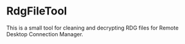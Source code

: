 # RdgFileTool
This is a small tool for cleaning and decrypting RDG files for Remote Desktop Connection Manager.
